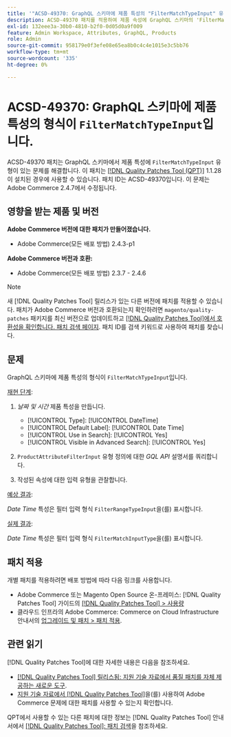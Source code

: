 ```yaml
---
title: '"ACSD-49370: GraphQL 스키마에 제품 특성의 "FilterMatchTypeInput" 유형이 있습니다."'
description: ACSD-49370 패치를 적용하여 제품 속성에 GraphQL 스키마의 'FilterMatchTypeInput' 유형이 있는 Adobe Commerce 문제를 해결합니다.
exl-id: 132eee3a-30b0-4810-b2f0-0d05d0a9f009
feature: Admin Workspace, Attributes, GraphQL, Products
role: Admin
source-git-commit: 958179e0f3efe08e65ea8b0c4c4e1015e3c5bb76
workflow-type: tm+mt
source-wordcount: '335'
ht-degree: 0%

---
```


# ACSD-49370: GraphQL 스키마에 제품 특성의 형식이 `FilterMatchTypeInput`입니다.

ACSD-49370 패치는 GraphQL 스키마에서 제품 특성에 `FilterMatchTypeInput` 유형이 있는 문제를 해결합니다. 이 패치는 [[!DNL Quality Patches Tool (QPT)]](/help/announcements/adobe-commerce-announcements/magento-quality-patches-released-new-tool-to-self-serve-quality-patches.md) 1.1.28이 설치된 경우에 사용할 수 있습니다. 패치 ID는 ACSD-49370입니다. 이 문제는 Adobe Commerce 2.4.7에서 수정됩니다.

## 영향을 받는 제품 및 버전

**Adobe Commerce 버전에 대한 패치가 만들어졌습니다.**

* Adobe Commerce(모든 배포 방법) 2.4.3-p1

**Adobe Commerce 버전과 호환:**

* Adobe Commerce(모든 배포 방법) 2.3.7 - 2.4.6

>[!NOTE]
>
>새 [!DNL Quality Patches Tool] 릴리스가 있는 다른 버전에 패치를 적용할 수 있습니다. 패치가 Adobe Commerce 버전과 호환되는지 확인하려면 `magento/quality-patches` 패키지를 최신 버전으로 업데이트하고 [[!DNL Quality Patches Tool]에서 호환성을 확인합니다. 패치 검색 페이지](https://experienceleague.adobe.com/tools/commerce-quality-patches/index.html?lang=ko). 패치 ID를 검색 키워드로 사용하여 패치를 찾습니다.

## 문제

GraphQL 스키마에 제품 특성의 형식이 `FilterMatchTypeInput`입니다.

<u>재현 단계</u>:

1. *날짜 및 시간* 제품 특성을 만듭니다.

   * [!UICONTROL Type]: [!UICONTROL DateTime]
   * [!UICONTROL Default Label]: [!UICONTROL Date Time]
   * [!UICONTROL Use in Search]: [!UICONTROL Yes]
   * [!UICONTROL Visible in Advanced Search]: [!UICONTROL Yes]

1. `ProductAttributeFilterInput` 유형 정의에 대한 *GQL API* 설명서를 쿼리합니다.
1. 작성된 속성에 대한 입력 유형을 관찰합니다.

<u>예상 결과</u>:

*Date Time* 특성은 필터 입력 형식 `FilterRangeTypeInput`을(를) 표시합니다.

<u>실제 결과</u>:

*Date Time* 특성은 필터 입력 형식 `FilterMatchInputType`을(를) 표시합니다.

## 패치 적용

개별 패치를 적용하려면 배포 방법에 따라 다음 링크를 사용합니다.

* Adobe Commerce 또는 Magento Open Source 온-프레미스: [!DNL Quality Patches Tool] 가이드의 [[!DNL Quality Patches Tool] > 사용량](https://experienceleague.adobe.com/docs/commerce-operations/tools/quality-patches-tool/usage.html?lang=ko)
* 클라우드 인프라의 Adobe Commerce: Commerce on Cloud Infrastructure 안내서의 [업그레이드 및 패치 > 패치 적용](https://experienceleague.adobe.com/docs/commerce-cloud-service/user-guide/develop/upgrade/apply-patches.html?lang=ko).

## 관련 읽기

[!DNL Quality Patches Tool]에 대한 자세한 내용은 다음을 참조하세요.

* [[!DNL Quality Patches Tool] 릴리스됨: 지원 기술 자료에서 품질 패치를 자체 제공하는 새로운 도구](/help/announcements/adobe-commerce-announcements/magento-quality-patches-released-new-tool-to-self-serve-quality-patches.md).
* [지원 기술 자료에서  [!DNL Quality Patches Tool]](/help/support-tools/patches-available-in-qpt-tool/check-patch-for-magento-issue-with-magento-quality-patches.md)을(를) 사용하여 Adobe Commerce 문제에 대한 패치를 사용할 수 있는지 확인합니다.

QPT에서 사용할 수 있는 다른 패치에 대한 정보는 [!DNL Quality Patches Tool] 안내서에서 [[!DNL Quality Patches Tool]: 패치 검색](https://experienceleague.adobe.com/tools/commerce-quality-patches/index.html?lang=ko)을 참조하세요.
